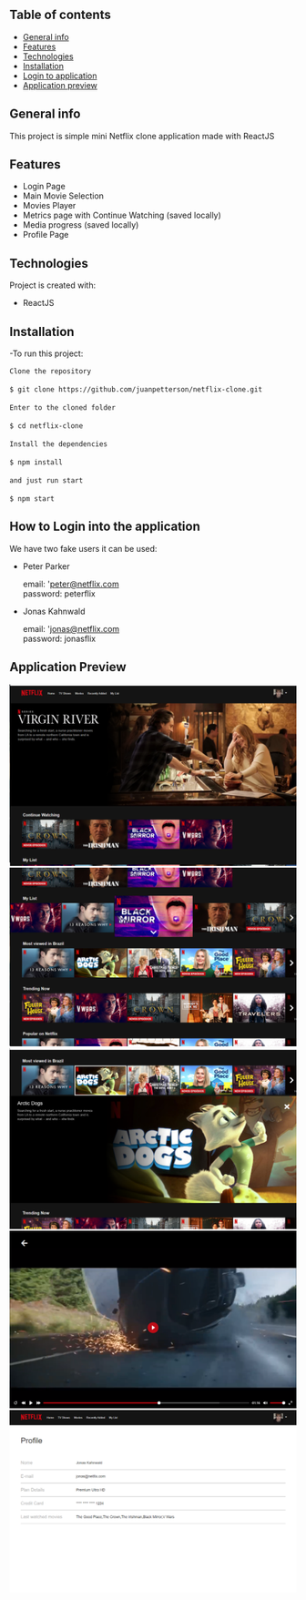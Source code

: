 ## Table of contents
* [General info](#general-info)
* [Features](#features)
* [Technologies](#technologies)
* [Installation](#installation)
* [Login to application](#how-to-login-into-the-application)
* [Application preview](#application-preview)


## General info
This project is simple mini Netflix clone application made with ReactJS

## Features
- Login Page
- Main Movie Selection
- Movies Player
- Metrics page with Continue Watching (saved locally)
- Media progress (saved locally)
- Profile Page
	
## Technologies
Project is created with:
* ReactJS
	
## Installation
-To run this project:
```
Clone the repository

$ git clone https://github.com/juanpetterson/netflix-clone.git

Enter to the cloned folder

$ cd netflix-clone

Install the dependencies

$ npm install

and just run start

$ npm start
```

## How to Login into the application

We have two fake users it can be used:

- Peter Parker  


    email: 'peter@netflix.com  
    password: peterflix  
    
- Jonas Kahnwald  


    email: 'jonas@netflix.com  
    password: jonasflix  


## Application Preview
![Preview](https://github.com/juanpetterson/netflix-clone/blob/master/src/assets/application/home-header.png)
![Preview](https://github.com/juanpetterson/netflix-clone/blob/master/src/assets/application/home-list.png)
![Preview](https://github.com/juanpetterson/netflix-clone/blob/master/src/assets/application/media-details.png)
![Preview](https://github.com/juanpetterson/netflix-clone/blob/master/src/assets/application/player.png)
![Preview](https://github.com/juanpetterson/netflix-clone/blob/master/src/assets/application/user-profile.png)
